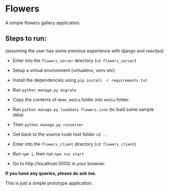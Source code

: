 # Flowers

A simple flowers gallery application.

## Steps to run:

(assuming the user has some previous experience with django and reactjss)

-   Enter into the `flowers_server` directory (`cd flowers_server`)
-   Setup a virtual environment (virtualenv, venv etc)
-   Install the dependencies using `pip install -r requirements.txt`
-   Run `python manage.py migrate`
-   Copy the contents of `demo_media` folder into `media` folder.
-   Run `python manage.py loaddata flowers.json` (to load some sample data)
-   Then `python manage.py runserver`

-   Get back to the source code root folder `cd ..`

-   Enter into the `flowers_client` directory (`cd flowers_client`)
-   Run `npm i`, then run `npm run start`
-   Go to http://localhost:3000/ in your browser.

**If you have any queries, please do ask me.**

This is just a simple prototype application.
